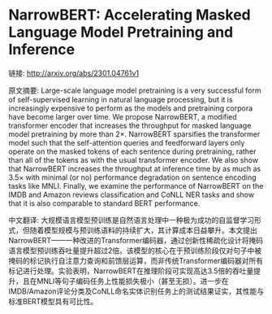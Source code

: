 # NarrowBERT: Accelerating Masked Language Model Pretraining and Inference

链接: http://arxiv.org/abs/2301.04761v1

原文摘要:
Large-scale language model pretraining is a very successful form of
self-supervised learning in natural language processing, but it is increasingly
expensive to perform as the models and pretraining corpora have become larger
over time. We propose NarrowBERT, a modified transformer encoder that increases
the throughput for masked language model pretraining by more than $2\times$.
NarrowBERT sparsifies the transformer model such that the self-attention
queries and feedforward layers only operate on the masked tokens of each
sentence during pretraining, rather than all of the tokens as with the usual
transformer encoder. We also show that NarrowBERT increases the throughput at
inference time by as much as $3.5\times$ with minimal (or no) performance
degradation on sentence encoding tasks like MNLI. Finally, we examine the
performance of NarrowBERT on the IMDB and Amazon reviews classification and
CoNLL NER tasks and show that it is also comparable to standard BERT
performance.

中文翻译:
大规模语言模型预训练是自然语言处理中一种极为成功的自监督学习形式，但随着模型规模与预训练语料的持续扩大，其计算成本日益攀升。本文提出NarrowBERT——一种改进的Transformer编码器，通过创新性稀疏化设计将掩码语言模型预训练吞吐量提升超过2倍。该模型的核心在于预训练阶段仅对句子中被掩码的标记执行自注意力查询和前馈层运算，而非传统Transformer编码器对所有标记进行处理。实验表明，NarrowBERT在推理阶段可实现高达3.5倍的吞吐量提升，且在MNLI等句子编码任务上性能损失极小（甚至无损）。进一步在IMDB/Amazon评论分类及CoNLL命名实体识别任务上的测试结果证实，其性能与标准BERT模型具有可比性。
